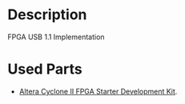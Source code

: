 # Description
FPGA USB 1.1 Implementation

# Used Parts
- [Altera Cyclone II FPGA Starter Development Kit](http://www.altera.com/products/devkits/altera/kit-cyc2-2C20N.html).

